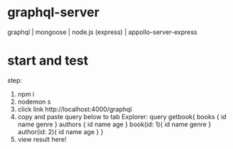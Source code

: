 # graphql-server
graphql | mongoose | node.js (express) | appollo-server-express
# start and test
step: 
  1. npm i
  2. nodemon s
  3. click link http://localhost:4000/graphql
  4. copy and paste query below to tab Explorer:
    query getbook{
          books {
            id
            name
            genre
          }
          authors {
            id
            name
            age
          }
          book(id: 1){
            id
            name
            genre
          }
          author(id: 2){
            id
            name
            age
          }
    }
  5. view result here!
